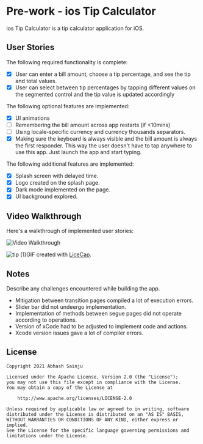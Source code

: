 # Pre-work - ios Tip Calculator

ios Tip Calculator is a tip calculator application for iOS.

## User Stories

The following required functionality is complete:

- [x] User can enter a bill amount, choose a tip percentage, and see the tip and total values.
- [x] User can select between tip percentages by tapping different values on the segmented control and the tip value is updated accordingly

The following optional features are implemented:

- [x] UI animations
- [ ] Remembering the bill amount across app restarts (if <10mins)
- [ ] Using locale-specific currency and currency thousands separators.
- [x] Making sure the keyboard is always visible and the bill amount is always the first responder. This way the user doesn't have to tap anywhere to use this app. Just launch the app and start typing.

The following additional features are implemented:

- [x] Splash screen with delayed time.
- [x] Logo created on the splash page.
- [x] Dark mode implemented on the page.
- [x] UI background explored.

## Video Walkthrough

Here's a walkthrough of implemented user stories:

<blockquote class="imgur-embed-pub" lang="en" data-id="a/eLra0PS" data-context="false" ><a href="//imgur.com/a/eLra0PS"></a></blockquote><script async src="//s.imgur.com/min/embed.js" charset="utf-8"></script>

<img src='https://imgur.com/AEcvMZA' title='Video Walkthrough' width='' alt='Video Walkthrough' />

![tip (1)](https://user-images.githubusercontent.com/80597347/140866425-0c99f940-a18e-44ad-808d-edfb3899c38b.gif)GIF created with [LiceCap](http://www.cockos.com/licecap/).

## Notes

Describe any challenges encountered while building the app.

- Mitigation between transition pages compiled a lot of execution errors.
- Slider bar did not undeergo implementation.
- Implementation of methods between segue pages did not operate according to operations.
- Version of xCode had to be adjusted to implement code and actions.
- Xcode version issues gave a lot of compiler errors. 


## License

    Copyright 2021 Abhash Sainju

    Licensed under the Apache License, Version 2.0 (the "License");
    you may not use this file except in compliance with the License.
    You may obtain a copy of the License at

        http://www.apache.org/licenses/LICENSE-2.0

    Unless required by applicable law or agreed to in writing, software
    distributed under the License is distributed on an "AS IS" BASIS,
    WITHOUT WARRANTIES OR CONDITIONS OF ANY KIND, either express or implied.
    See the License for the specific language governing permissions and
    limitations under the License.
